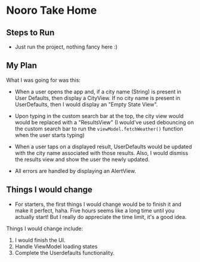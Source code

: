 #  Nooro Take Home


## Steps to Run
* Just run the project, nothing fancy here :)


## My Plan
What I was going for was this:
* When a user opens the app and, if a city name (String) is present in User Defaults, then display a CityView. If no city name is present in UserDefaults, then I would display an "Empty State View".

* Upon typing in the custom search bar at the top, the city view would would be replaced with a "ResultsView" (I would've used debouncing on the custom search bar to run the `viewModel.fetchWeather()` function when the user starts typing)

* When a user taps on a displayed result, UserDefaults would be updated with the city name associated with those results. Also, I would dismiss the results view and show the user the newly updated.

* All errors are handled by displaying an AlertView.


## Things I would change
* For starters, the first things I would change would be to finish it and make it perfect, haha. Five hours seems like a long time until you actually start!  But I really do appreciate the time limit, it's a good idea. 

Things I would change include:

1. I would finish the UI.
2. Handle ViewModel loading states
3. Complete the Userdefaults functionality.

